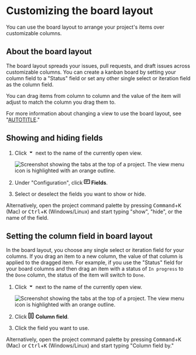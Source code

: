 # Customizing the board layout

You can use the board layout to arrange your project's items over customizable columns.

## About the board layout

The board layout spreads your issues, pull requests, and draft issues across customizable columns. You can create a kanban board by setting your column field to a "Status" field or set any other single select or iteration field as the column field.

You can drag items from column to column and the value of the item will adjust to match the column you drag them to.

For more information about changing a view to use the board layout, see "[AUTOTITLE](/issues/planning-and-tracking-with-projects/customizing-views-in-your-project/changing-the-layout-of-a-view#changing-the-project-layout)."

## Showing and hiding fields

1. Click <svg version="1.1" width="16" height="16" viewBox="0 0 16 16" class="octicon octicon-triangle-down" aria-label="View options" role="img"><path d="m4.427 7.427 3.396 3.396a.25.25 0 0 0 .354 0l3.396-3.396A.25.25 0 0 0 11.396 7H4.604a.25.25 0 0 0-.177.427Z"></path></svg> next to the name of the currently open view.

   ![Screenshot showing the tabs at the top of a project. The view menu icon is highlighted with an orange outline.](/assets/images/help/projects-v2/view-menu-icon.png)
1. Under "Configuration", click <svg version="1.1" width="16" height="16" viewBox="0 0 16 16" class="octicon octicon-note" aria-hidden="true"><path d="M0 3.75C0 2.784.784 2 1.75 2h12.5c.966 0 1.75.784 1.75 1.75v8.5A1.75 1.75 0 0 1 14.25 14H1.75A1.75 1.75 0 0 1 0 12.25Zm1.75-.25a.25.25 0 0 0-.25.25v8.5c0 .138.112.25.25.25h12.5a.25.25 0 0 0 .25-.25v-8.5a.25.25 0 0 0-.25-.25ZM3.5 6.25a.75.75 0 0 1 .75-.75h7a.75.75 0 0 1 0 1.5h-7a.75.75 0 0 1-.75-.75Zm.75 2.25h4a.75.75 0 0 1 0 1.5h-4a.75.75 0 0 1 0-1.5Z"></path></svg> **Fields**.
1. Select or deselect the fields you want to show or hide.

Alternatively, open the project command palette by pressing <kbd>Command</kbd>+<kbd>K</kbd> (Mac) or <kbd>Ctrl</kbd>+<kbd>K</kbd> (Windows/Linux) and start typing "show", "hide", or the name of the field.

## Setting the column field in board layout

In the board layout, you choose any single select or iteration field for your columns. If you drag an item to a new column, the value of that column is applied to the dragged item. For example, if you use the "Status" field for your board columns and then drag an item with a status of `In progress` to the `Done` column, the status of the item will switch to `Done`.

1. Click <svg version="1.1" width="16" height="16" viewBox="0 0 16 16" class="octicon octicon-triangle-down" aria-label="View options" role="img"><path d="m4.427 7.427 3.396 3.396a.25.25 0 0 0 .354 0l3.396-3.396A.25.25 0 0 0 11.396 7H4.604a.25.25 0 0 0-.177.427Z"></path></svg> next to the name of the currently open view.

   ![Screenshot showing the tabs at the top of a project. The view menu icon is highlighted with an orange outline.](/assets/images/help/projects-v2/view-menu-icon.png)
1. Click <svg version="1.1" width="16" height="16" viewBox="0 0 16 16" class="octicon octicon-columns" aria-hidden="true"><path d="M2.75 0h2.5C6.216 0 7 .784 7 1.75v12.5A1.75 1.75 0 0 1 5.25 16h-2.5A1.75 1.75 0 0 1 1 14.25V1.75C1 .784 1.784 0 2.75 0Zm8 0h2.5C14.216 0 15 .784 15 1.75v12.5A1.75 1.75 0 0 1 13.25 16h-2.5A1.75 1.75 0 0 1 9 14.25V1.75C9 .784 9.784 0 10.75 0ZM2.5 1.75v12.5c0 .138.112.25.25.25h2.5a.25.25 0 0 0 .25-.25V1.75a.25.25 0 0 0-.25-.25h-2.5a.25.25 0 0 0-.25.25Zm8 0v12.5c0 .138.112.25.25.25h2.5a.25.25 0 0 0 .25-.25V1.75a.25.25 0 0 0-.25-.25h-2.5a.25.25 0 0 0-.25.25Z"></path></svg> **Column field**.
1. Click the field you want to use.

Alternatively, open the project command palette by pressing <kbd>Command</kbd>+<kbd>K</kbd> (Mac) or <kbd>Ctrl</kbd>+<kbd>K</kbd> (Windows/Linux) and start typing "Column field by."

